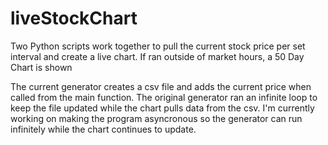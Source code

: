 # liveStockChart
Two Python scripts work together to pull the current stock price per set interval and create a live chart. 
If ran outside of market hours, a 50 Day Chart is shown

The current generator creates a csv file and adds the current price when called from the main function.
The original generator ran an infinite loop to keep the file updated while the chart pulls data from the csv.
I'm currently working on making the program asyncronous so the generator can run infinitely while the chart continues to update.
